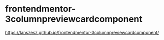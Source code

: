 # frontendmentor-3columnpreviewcardcomponent
https://lanszesz.github.io/frontendmentor-3columnpreviewcardcomponent/ 
